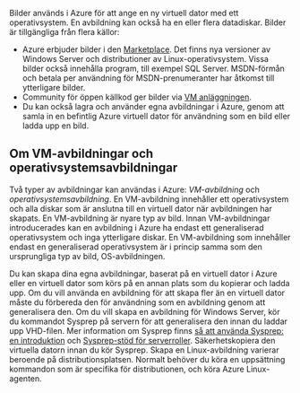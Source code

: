 

Bilder används i Azure för att ange en ny virtuell dator med ett operativsystem. En avbildning kan också ha en eller flera datadiskar. Bilder är tillgängliga från flera källor:

* Azure erbjuder bilder i den [Marketplace](https://azure.microsoft.com/gallery/virtual-machines/). Det finns nya versioner av Windows Server och distributioner av Linux-operativsystem. Vissa bilder också innehålla program, till exempel SQL Server. MSDN-förmån och betala per användning för MSDN-prenumeranter har åtkomst till ytterligare bilder.
* Community för öppen källkod ger bilder via [VM anläggningen](http://vmdepot.msopentech.com/List/Index).
* Du kan också lagra och använder egna avbildningar i Azure, genom att samla in en befintlig Azure virtuell dator för användning som en bild eller ladda upp en bild.

## <a name="about-vm-images-and-os-images"></a>Om VM-avbildningar och operativsystemsavbildningar
Två typer av avbildningar kan användas i Azure: *VM-avbildning* och *operativsystemsavbildning*. En VM-avbildning innehåller ett operativsystem och alla diskar som är anslutna till en virtuell dator när avbildningen har skapats. En VM-avbildning är nyare typ av bild. Innan VM-avbildningar introducerades kan en avbildning i Azure ha endast ett generaliserad operativsystem och inga ytterligare diskar. En VM-avbildning som innehåller endast en generaliserad operativsystem är i princip samma som den ursprungliga typ av bild, OS-avbildningen.

Du kan skapa dina egna avbildningar, baserat på en virtuell dator i Azure eller en virtuell dator som körs på en annan plats som du kopierar och ladda upp. Om du vill använda en avbildning för att skapa fler än en virtuell dator måste du förbereda den för användning som en avbildning genom att generalisera den. Om du vill skapa en avbildning för Windows Server, kör du kommandot Sysprep på servern för att generalisera den innan du laddar upp VHD-filen. Mer information om Sysprep finns [så att använda Sysprep: en introduktion](http://go.microsoft.com/fwlink/p/?LinkId=392030) och [Sysprep-stöd för serverroller](https://msdn.microsoft.com/windows/hardware/commercialize/manufacture/desktop/sysprep-support-for-server-roles). Säkerhetskopiera den virtuella datorn innan du kör Sysprep. Skapa en Linux-avbildning varierar beroende på distributionsplatsen. Normalt behöver du köra en uppsättning kommandon som är specifika för distributionen, och köra Azure Linux-agenten.
